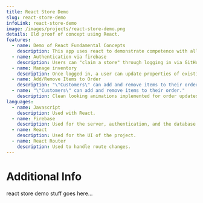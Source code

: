 ```yaml
---
title: React Store Demo
slug: react-store-demo
infoLink: react-store-demo
image: /images/projects/react-store-demo.png
details: Old proof of concept using React.
features:
  - name: Demo of React Fundamental Concepts
    description: This app uses react to demonstrate competence with all of the fundamentals of React. These fundamentals include things such as component creation, component composition, use of JSX, updating UI through state changes, passing props to children, lifting state up to a common component, react events, animating react components through react CSS transition groups, authentication, and using react router.
  - name: Authentication via firebase
    description: Users can "claim a store" through logging in via GitHub or Google. After the store has been claimed, only that owner can update the inventory.
  - name: Manage inventory
    description: Once logged in, a user can update properties of existing products, add products, and remove products. Inventory changes are reflected in real time using Firebase.
  - name: Add/Remove Items to Order
    description: "\"Customers\" can add and remove items to their order."
  - name: "\"Customers\" can add and remove items to their order."
    description: Clean looking animations implemented for order updates and inventory updates.
languages:
  - name: Javascript
    description: Used with React.
  - name: Firebase
    description: Used for the server, authentication, and the database.
  - name: React
    description: Used for the UI of the project.
  - name: React Router
    description: Used to handle route changes.
---
```


# Additional Info

react store demo stuff goes here...